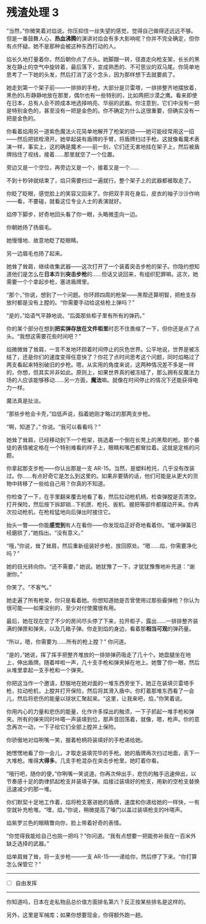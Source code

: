 # 残渣处理 3

“当然，”你微笑着对焰说。你压抑住一丝失望的感觉，觉得自己做得还远远不够。但是一番鼓舞人心、**热血沸腾**的演讲对焰会有多大影响呢？你并不完全确定，但你有点怀疑。她不是那种会被这种东西打动的人。

焰长久地打量着你，然后朝你点了点头。她脚跟一转，径直走向枪支架，长长的黑发在静止的空气中旋转着，最后落下，变成熟悉的、不可思议的双马尾。你简单地思考了一下她的头发，然后打消了这个念头，因为那样想下去就要疯了。

她走到第一个架子前——一排排的手枪，大部分是贝雷塔，一排排整齐地摆放着，黑色的L形静静地放在那里，偶尔也有一些特别的，比如两把沙漠之鹰。看来即使在日本，总有人会不顾成本地选择响亮、华丽的武器。你注意到，它们中没有一把是特别金色的，甚至没有一把是金色的。你不确定为什么这很重要，但确实没有一把是金色的。

你看着焰用另一道紫色魔法火花简单地解开了枪架的锁——她可能经常用这一招——然后把锁栓滑开。她举起装有盾牌的手臂，将盾牌扫过手枪。这就像看魔术表演一样，事实上，这的确是魔术——前一刻，它们还无害地挂在架子上，然后被盾牌挡住了视线，接着……那里就空了一个位置。

旁边又是一个空位，再旁边又是一个，接着又是一个……

不到十秒钟就结束了，焰只需要扫过一遍就行。整个架子上的武器都被取走了。

你眨了眨眼，感觉脸上的笑容又回来了。你把双手背在身后，皮衣的袖子沙沙作响——看，不要碰，就看这位专业人士的表演就好。

焰停下脚步，好奇地回头看了你一眼，头略微歪向一边。

你朝她扬了扬眉毛。

她慢慢地、故意地眨了眨眼睛。

另一边眉毛也扬了起来。

她耸了耸肩，继续收集武器——这次打开了一个装着突击步枪的架子。你隐约想知道他们是怎么在**日本**弄到**突击步枪**的……但话又说回来，有组织犯罪嘛。这次，她需要一个个拿起步枪，塞进盾牌里。

“那个，”你说，想到了一个问题。你环顾四周的枪架——黑帮还算明智，把枪支存放时都是没有上膛的。“你需要手动给这些枪上弹吗？”

“是的，”焰语气平静地说。“后面那些柜子里有所有的弹药。”

你的某个部分在想到**把实弹存放在文件柜里**时忍不住畏缩了一下，但你还是点了点头。“我想这需要花些时间吧？”

焰微微耸了耸肩，一言不发地环顾着时间停止的灰色世界。公平地说，世界是被冻结了，还是你们的速度变得任意快了？你花了点时间思考这个问题，同时焰略过了两支看起来特别破旧的步枪。嗯，从实用的角度来说，这两种情况差不多是一样的，你想，但其实并非如此。原则上，如果世界真的被冻结了，那么拥有反魔法力场的人应该能够移动……另一方面，**魔法**嘛。就像在时间停止的情况下还能获得电力一样。

魔法真是扯淡。

“那些步枪会卡壳，”焰低声说，指着她刚才略过的那两支步枪。

“啊，知道了，” 你说。“我可以看看吗？”

她耸了耸肩，已经移动到下一个枪架，挑选着一个倒在长凳上的黑帮的枪。那个暴徒的表情被定格在一个特别难看的样子上，眼睛和嘴巴都耷拉着。这就是定格的问题。

你拿起那支步枪——你认出那是一支 AR-15。当然，是塑料枪托，几乎没有改装过。你......有点好奇它是怎么到这里的。如果非要猜的话，他们可能是从更大的货物中转移了一些给自己用？你真的不知道。

你检查了一下，在手里翻来覆去地看了看，然后拉动枪机柄，检查弹膛是否清空。打开保险，然后按下拆卸销...下机匣、枪托、扳机、握把等部件都摆动开来。你再次拉动枪机，在枪栓猛地向后弹出时接住它。

抬头一瞥——你能**感觉到**有人在看你——你发现焰正好奇地看着你。“缓冲弹簧已经磨损了，”她指出。“没有意义。”

“哦，”你说，耸了耸肩，然后重新组装好步枪，放回原处。“嗯......焰，你需要净化吗？”

她的目光转向你。“还不需要，” 她说。她犹豫了一下，才犹犹豫豫地补充道：“谢谢你。”

你笑了。“不客气。”

她走遍了所有枪架，你只是看着她。你想知道她是否曾使用过那些霰弹枪？你认为很可能——如果没别的，至少对付使魔很有用。

最后，她在现在空了不少的房间尽头停了下来，拉开柜子，露出......一排排整齐装满的弹匣和弹夹，以及几箱子弹。你走到焰的身边，看着那**相当可观**的弹药量。

“所以，嗯，你需要为......所有的枪上膛？” 你问道。

“是的，”她说，挥了挥手把整齐堆放的一排排弹药吸走了几十个。她盘腿坐在地上，伸出盾牌。随着哗啦一声，几十支手枪和弹夹掉在地上。她瞥了你一眼，然后从堆里拿起一支手枪和一个弹夹。

你把这当作一个邀请，舒服地在她对面的一堆东西旁坐下，她正在装填贝雷塔手枪，拉动枪机，上膛并打开保险，然后将其滑入盾中。你盯着那堆东西看了一会儿，然后将悲伤的能量以球状汇聚起来。“这里，让我来吧，焰，”你笑着说。

你用内心的力量和悲伤的能量，化作许多探出的触须，一下子抓起一堆手枪和弹夹。所有的弹夹同时咔嗒一声装填到位，那声音回荡着，就像，嗯，枪声。你的意念再次一动，一下子给它们全部上膛并上保险。

你骄傲地对焰咧嘴一笑，握着枪柄将装填好的手枪递给她。

她愣愣地看了你一会儿，才取走装填完毕的手枪。她的盾牌再次扫过地面，丢下一大堆枪。堆得**大得多**。几支手枪混杂在突击步枪里。她盯着你看。

“哦行吧，随你的便，”你咧嘴一笑说道。你再次伸出手，悲伤的触手迅速伸出，以节奏感十足的韵律抓起枪支并装填子弹。焰接过装填好的枪支，用新的空枪支替换迅速减少的那一堆。

你们默契十足地工作着，焰将枪支塞进她的盾牌，速度和你递给她的一样快，一有空就补充枪堆。“嘿，焰，”你说，稍微提高了嗓门以盖过装填枪支的咔嗒声。

焰紫罗兰色的眼睛瞥向你，脸上带着好奇的表情。

“你觉得我能给自己也挑一把吗？”你问道。“我有点想要一把能弥补我在一百米外缺乏选择的武器。”

焰单肩耸了耸，将一支步枪——一支 AR-15——递给你，然后停了下来。“你打算怎么保管它？”

---

- [ ] 自由发挥

---

你知道吗，日本在走私物品总价值方面排名第六？反正按某些排名是这样的。

另外，这里是军械库；如果你想要现金，你得额外跑一趟。
